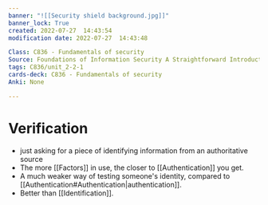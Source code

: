 ```yaml
---
banner: "![[Security shield background.jpg]]"
banner_lock: True
created: 2022-07-27  14:43:54
modification date: 2022-07-27  14:43:48

Class: C836 - Fundamentals of security
Source: Foundations of Information Security A Straightforward Introduction
tags: C836/unit_2-2-1
cards-deck: C836 - Fundamentals of security
Anki: None

---
```


# Verification
- just asking for a piece of identifying information from an authoritative source
- The more [[Factors]] in use, the closer to [[Authentication]] you get.
- A much weaker way of testing someone's identity, compared to [[Authentication#Authentication|authentication]].
- Better than [[Identification]].